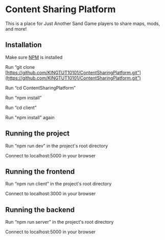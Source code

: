 # Content Sharing Platform

This is a place for Just Another Sand Game players to share maps, mods, and more!

## Installation

Make sure [NPM](https://docs.npmjs.com/downloading-and-installing-node-js-and-npm) is installed

Run “git clone [https://github.com/KINGTUT10101/ContentSharingPlatform.git”](https://github.com/KINGTUT10101/ContentSharingPlatform.git”)

Run “cd ContentSharingPlatform”

Run “npm install”

Run “cd client”

Run "npm install" again

## Running the project

Run “npm run dev” in the project's root directory

Connect to localhost:5000 in your browser

## Running the frontend

Run “npm run client” in the project's root directory

Connect to localhost:3000 in your browser

## Running the backend

Run “npm run server” in the project's root directory

Connect to localhost:5000 in your browser
